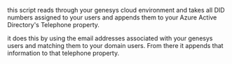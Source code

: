 this script reads through your genesys cloud environment and takes all DID numbers assigned to your users and appends them to your Azure Active Directory's Telephone property.


it does this by using the email addresses associated with your genesys users and matching them to your domain users. From there it appends that information to that telephone property. 
